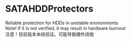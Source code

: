 # SATAHDDProtectors
Reliable protection for HDDs in unstable environments  
Note! If it is not verified, it may result in hardware burnout  
注意！目前版本未经验证。可能导致硬件烧毁  
